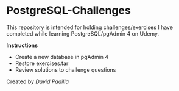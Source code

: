 # PostgreSQL-Challenges

This repository is intended for holding challenges/exercises I have completed while learning PostgreSQL/pgAdmin 4 on Udemy.

**Instructions**

- Create a new database in pgAdmin 4
- Restore exercises.tar
- Review solutions to challenge questions

Created by _David Padilla_

